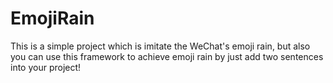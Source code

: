 # EmojiRain
This is a simple project which is imitate the WeChat's emoji rain, but also you can use this framework to achieve emoji rain by just add two sentences into your project!
